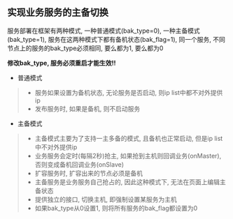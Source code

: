 
## 实现业务服务的主备切换

服务部署在框架有两种模式, 一种普通模式(bak_type=0), 一种主备模式(bak_type=1), 服务在这两种模式下都有备机状态(bak_flag=1), 同一个服务, 不同节点上的服务的bak_type必须相同, 要么都为1, 要么都为0

**修改bak_type, 服务必须重启才能生效!!**

- 普通模式
>- 服务如果设置为备机状态, 无论服务是否启动, 则ip list中都不对外提供ip
>- 发布服务时, 如果是备机, 则不启动服务

- 主备模式
>- 主备模式主要为了支持一主多备的模式, 且备机也正常启动, 但是ip list中不对外提供ip
>- 业务服务会定时(每隔2秒)抢主, 如果抢到主机则回调业务(onMaster), 否则变成备机回调业务(onSlave)
>- 扩容服务时, 扩容出来的节点必须是备机
>- 主备服务是业务服务自己抢占的, 因此这种模式下, 无法在页面上编辑主备状态
>- 提供独立的接口, 切换主机, 即强制设置某服务为主机
>- 如果bak_type从0设置1, 则将所有服务的bak_flag都设置为0